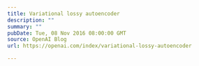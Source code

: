 ```yaml
---
title: Variational lossy autoencoder
description: ""
summary: ""
pubDate: Tue, 08 Nov 2016 08:00:00 GMT
source: OpenAI Blog
url: https://openai.com/index/variational-lossy-autoencoder

---
```


